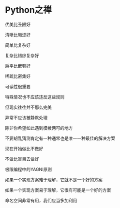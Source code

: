 # Python之禅

优美比丑陋好

清晰比晦涩好

简单比复杂好

复杂比错综复杂好

扁平比嵌套好

稀疏比密集好

可读性很重要

特殊情况也不应该违反这些规则

但现实往往并不那么完美

异常不应该被静默处理

除非你希望如此遇到模棱两可的地方

不要胡乱猜测肯定有一种通常也是唯一一种最佳的解决方案

现在开始做比不做好

不做比盲目去做好

极限编程中的YAGNI原则

如果一个实现方案难于理解，它就不是一个好的方案

如果一个实现方案易于理解，它很有可能是一个好的方案

命名空间非常有用，我们应当多加利用